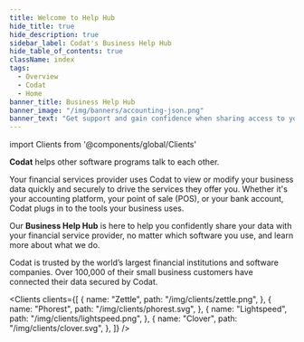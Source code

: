 ```yaml
---
title: Welcome to Help Hub
hide_title: true
hide_description: true
sidebar_label: Codat's Business Help Hub
hide_table_of_contents: true
className: index
tags:
  - Overview
  - Codat
  - Home
banner_title: Business Help Hub
banner_image: "/img/banners/accounting-json.png"
banner_text: "Get support and gain confidence when sharing access to your accounting, banking, or commerce data with your financial service provider"
---
```


import Clients from '@components/global/Clients'

**Codat** helps other software programs talk to each other. 

Your financial services provider uses Codat to view or modify your business data quickly and securely to drive the services they offer you. Whether it's your accounting platform, your point of sale (POS), or your bank account, Codat plugs in to the tools your business uses.

Our **Business Help Hub** is here to help you confidently share your data with your financial service provider, no matter which software you use, and learn more about what we do. 

Codat is trusted by the world’s largest financial institutions and software companies. Over 100,000 of their small business customers have connected their data secured by Codat.

<Clients
  clients={[
    {
        name: "Zettle",
        path: "/img/clients/zettle.png",
    },
    {
        name: "Phorest",
        path: "/img/clients/phorest.svg",
    },
    {
        name: "Lightspeed",
        path: "/img/clients/lightspeed.png",
    },
    {
        name: "Clover",
        path: "/img/clients/clover.svg",
    },
  ]}
/>






